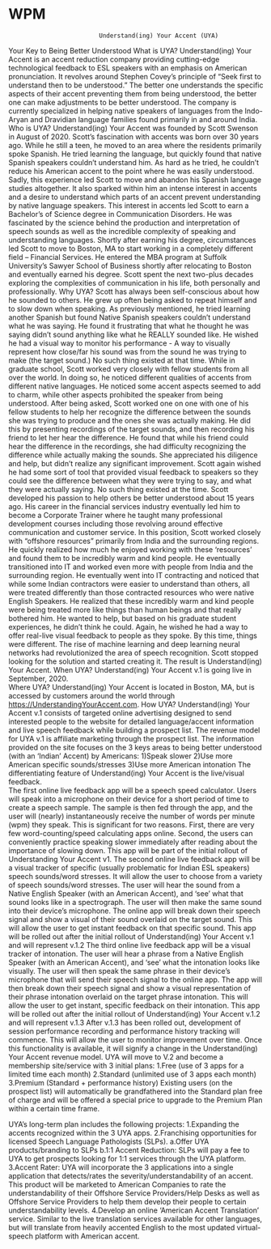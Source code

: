 # WPM
                             Understand(ing) Your Accent (UYA)
Your Key to Being Better Understood
What is UYA? Understand(ing) Your Accent is an accent reduction company providing cutting-edge technological feedback to ESL speakers with an emphasis on American pronunciation. It revolves around Stephen Covey’s principle of “Seek first to understand then to be understood.” The better one understands the specific aspects of their accent preventing them from being understood, the better one can make adjustments to be better understood.  The company is currently specialized in helping native speakers of languages from the Indo-Aryan and Dravidian language families found primarily in and around India.
Who is UYA? Understand(ing) Your Accent was founded by Scott Swenson in August of 2020. Scott’s fascination with accents was born over 30 years ago.  While he still a teen, he moved to an area where the residents primarily spoke Spanish.  He tried learning the language, but quickly found that native Spanish speakers couldn’t understand him. As hard as he tried, he couldn’t reduce his American accent to the point where he was easily understood. Sadly, this experience led Scott to move and abandon his Spanish language studies altogether. It also sparked within him an intense interest in accents and a desire to understand which parts of an accent prevent understanding by native language speakers. 
This interest in accents led Scott to earn a Bachelor’s of Science degree in Communication Disorders. He was fascinated by the science behind the production and interpretation of speech sounds as well as the incredible complexity of speaking and understanding languages.  Shortly after earning his degree, circumstances led Scott to move to Boston, MA to start working in a completely different field – Financial Services.  He entered the MBA program at Suffolk University’s Sawyer School of Business shortly after relocating to Boston and eventually earned his degree. Scott spent the next two-plus decades exploring the complexities of communication in his life, both personally and professionally.
Why UYA? Scott has always been self-conscious about how he sounded to others.  He grew up often being asked to repeat himself and to slow down when speaking.  As previously mentioned, he tried learning another Spanish but found Native Spanish speakers couldn’t understand what he was saying.  He found it frustrating that what he thought he was saying didn’t sound anything like what he REALLY sounded like. He wished he had a visual way to monitor his performance - A way to visually represent how close/far his sound was from the sound he was trying to make (the target sound.)  No such thing existed at that time.
 While in graduate school, Scott worked very closely with fellow students from all over the world. In doing so, he noticed different qualities of accents from different native languages.  He noticed some accent aspects seemed to add to charm, while other aspects prohibited the speaker from being understood. After being asked, Scott worked one on one with one of his fellow students to help her recognize the difference between the sounds she was trying to produce and the ones she was actually making. He did this by presenting recordings of the target sounds, and then recording his friend to let her hear the difference. He found that while his friend could hear the difference in the recordings, she had difficulty recognizing the difference while actually making the sounds. She appreciated his diligence and help, but didn’t realize any significant improvement. Scott again wished he had some sort of tool that provided visual feedback to speakers so they could see the difference between what they were trying to say, and what they were actually saying.  No such thing existed at the time.
Scott developed his passion to help others be better understood about 15 years ago.  His career in the financial services industry eventually led him to become a Corporate Trainer where he taught many professional development courses including those revolving around effective communication and customer service.  In this position, Scott worked closely with “offshore resources” primarily from India and the surrounding regions. He quickly realized how much he enjoyed working with these ‘resources’ and found them to be incredibly warm and kind people.  He eventually transitioned into IT and worked even more with people from India and the surrounding region.  He eventually went into IT contracting and noticed that while some Indian contractors were easier to understand than others, all were treated differently than those contracted resources who were native English Speakers. He realized that these incredibly warm and kind people were being treated more like things than human beings and that really bothered him. He wanted to help, but based on his graduate student experiences, he didn’t think he could. Again, he wished he had a way to offer real-live visual feedback to people as they spoke. By this time, things were different. The rise of machine learning and deep learning neural networks had revolutionized the area of speech recognition. Scott stopped looking for the solution and started creating it. The result is Understand(ing) Your Accent.
When UYA? Understand(ing) Your Accent v.1 is going live in September, 2020.  
Where UYA? Understand(ing) Your Accent is located in Boston, MA, but is accessed by customers around the world through https://UnderstandingYourAccent.com.
How UYA? Understand(ing) Your Accent v.1 consists of targeted online advertising designed to send interested people to the website for detailed language/accent information and live speech feedback while building a prospect list. The revenue model for UYA v.1 is affiliate marketing through the prospect list.
The information provided on the site focuses on the 3 keys areas to being better understood (with an ‘Indian’ Accent) by Americans:
1)Speak slower
2)Use more American specific sounds/stresses
3)Use more American intonation
The differentiating feature of Understand(ing) Your Accent is the live/visual feedback.  
The first online live feedback app will be a speech speed calculator. Users will speak into a microphone on their device for a short period of time to create a speech sample.  The sample is then fed through the app, and the user will (nearly) instantaneously receive the number of words per minute (wpm) they speak. This is significant for two reasons.  First, there are very few word-counting/speed calculating apps online.  Second, the users can conveniently practice speaking slower immediately after reading about the importance of slowing down.  This app will be part of the initial rollout of Understanding Your Accent v1.
The second online live feedback app will be a visual tracker of specific (usually problematic for Indian ESL speakers) speech sounds/word stresses.  It will allow the user to choose from a variety of speech sounds/word stresses.  The user will hear the sound from a Native English Speaker (with an American Accent), and ‘see’ what that sound looks like in a spectrograph.  The user will then make the same sound into their device’s microphone. The online app will break down their speech signal and show a visual of their sound overlaid on the target sound. This will allow the user to get instant feedback on that specific sound. This app will be rolled out after the initial rollout of Understand(ing) Your Accent v.1 and will represent v.1.2
The third online live feedback app will be a visual tracker of intonation.  The user will hear a phrase from a Native English Speaker (with an American Accent), and ‘see’ what the intonation looks like visually. The user will then speak the same phrase in their device’s microphone that will send their speech signal to the online app.  The app will then break down their speech signal and show a visual representation of their phrase intonation overlaid on the target phrase intonation. This will allow the user to get instant, specific feedback on their intonation. This app will be rolled out after the initial rollout of Understand(ing) Your Accent v.1.2 and will represent v.1.3 
After v.1.3 has been rolled out, development of session performance recording and performance history tracking will commence.  This will allow the user to monitor improvement over time. Once this functionality is available, it will signify a change in the Understand(ing) Your Accent revenue model. UYA will move to V.2 and become a membership site/service with 3 initial plans:
1.Free (use of 3 apps for a limited time each month)
2.Standard (unlimited use of 3 apps each month)
3.Premium (Standard + performance history)
Existing users (on the prospect list) will automatically be grandfathered into the Standard plan free of charge and will be offered a special price to upgrade to the Premium Plan within a certain time frame.

UYA’s long-term plan includes the following projects:
1.Expanding the accents recognized within the 3 UYA apps.
2.Franchising opportunities for licensed Speech Language Pathologists (SLPs).
a.Offer UYA products/branding to SLPs 
b.1:1 Accent Reduction: SLPs will pay a fee to UYA to get prospects looking for 1:1 services through the UYA platform.
3.Accent Rater: UYA will incorporate the 3 applications into a single application that detects/rates the severity/understandability of an accent. This product will be marketed to American Companies to rate the understandability of their Offshore Service Providers/Help Desks as well as Offshore Service Providers to help them develop their people to certain understandability levels.
4.Develop an online ‘American Accent Translation’ service.  Similar to the live translation services available for other languages, but will translate from heavily accented English to the most updated virtual-speech platform with American accent.


